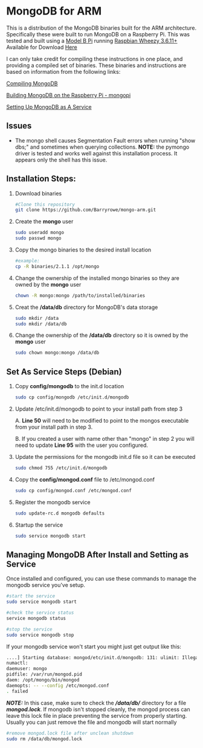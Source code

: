 MongoDB for ARM
=========

This is a distribution of the MongoDB binaries built for the ARM architecture. Specifically these were built to run MongoDB on a Raspberry Pi. This was tested and built using a [Model B Pi](http://www.newark.com/raspberry-pi/raspbrry-modb-512m/model-b-assembled-board-only/dp/43W5302) running [Raspbian Wheezy 3.6.11+](http://www.raspbian.org/RaspbianImages) Available for Download [Here](http://www.raspberrypi.org/downloads) 

I can only take credit for compiling these instructions in one place, and providing a compiled set of binaries. These binaries and instructions are based on information from the following links:

[Compiling MongoDB](http://c-mobberley.com/wordpress/index.php/2013/10/14/raspberry-pi-mongodb-installation-the-working-guide/)

[Building MongoDB on the Raspberry Pi - mongopi](http://mongopi.wordpress.com/2012/11/25/installation/)

[Setting Up MongoDB as A Service](http://stackoverflow.com/questions/17901627/setting-up-mongodb-raspberry-pi)

Issues
---------
- The mongo shell causes Segmentation Fault errors when running "show dbs;" and sometimes when querying collections. 
	**NOTE:** the pymongo driver is tested and works well against this installation process. It appears only the shell has this issue.

Installation Steps:
---------

1. Download binaries

	```bash
	#Clone this repository
	git clone https://github.com/Barryrowe/mongo-arm.git
	```

2. Create the **mongo** user

	```bash
	sudo useradd mongo
	sudo passwd mongo
	```

3. Copy the mongo binaries to the desired install location

	```bash
	#example:
	cp -R binaries/2.1.1 /opt/mongo
	```

4. Change the ownership of the installed mongo binaries so they are owned by the **mongo** user

	```bash	
	chown -R mongo:mongo /path/to/installed/binaries
	```

5. Creat the **/data/db** directory for MongoDB's data storage

	```bash	
	sudo mkdir /data
	sudo mkdir /data/db
	```

6. Change the ownership of the **/data/db** directory so it is owned by the **mongo** user

	```bash
	sudo chown mongo:mongo /data/db
	```

Set As Service Steps (Debian)
---------

1. Copy **config/mongodb** to the init.d location

	```bash
	sudo cp config/mongodb /etc/init.d/mongodb
	```

2. Update /etc/init.d/mongodb to point to your install path from step 3
	
	A. **Line 50** will need to be modified to point to the mongos executable from your install path in step 3.
	
	B. If you created a user with name other than "mongo" in step 2 you will need to update **Line 95** with the user you configured.

3. Update the permissions for the mongodb init.d file so it can be executed

	```bash
	sudo chmod 755 /etc/init.d/mongodb
	```

4. Copy the **config/mongod.conf** file to /etc/mongod.conf

	```bash
	sudo cp config/mongod.conf /etc/mongod.conf
	```

5. Register the mongodb service

	```bash
	sudo update-rc.d mongodb defaults
	```

6. Startup the service

	```bash
	sudo service mongodb start
	```

Managing MongoDB After Install and Setting as Service
---------

Once installed and configured, you can use these commands to manage the mongodb service you've setup.

```bash
#start the service
sudo service mongodb start

#check the service status
service mongodb status

#stop the service
sudo service mongodb stop
```

If your mongodb service won't start you might just get output like this:

```bash
....] Starting database: mongod/etc/init.d/mongodb: 131: ulimit: Illegal option -u
numactl: 
daemuser: mongo
pidfile: /var/run/mongod.pid
daem: /opt/mongo/bin/mongod
daemopts: -- --config /etc/mongod.conf
. failed
```
***NOTE:*** In this case, make sure to check the ***/data/db/*** directory for a file ***mongod.lock***. If mongodb isn't stopped cleanly, the mongod process can leave this lock file in place preventing the service from properly starting. Usually you can just remove the file and mongodb will start normally

```bash
#remove mongod.lock file after unclean shutdown
sudo rm /data/db/mongod.lock
```

